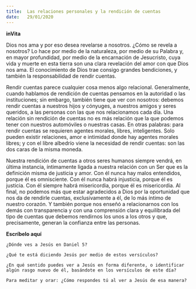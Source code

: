 ```yaml
---
title:  Las relaciones personales y la rendición de cuentas
date:   29/01/2020
---
```


**inVita**

Dios nos ama y por eso desea revelarse a nosotros. ¿Cómo se revela a nosotros? Lo hace por medio de la naturaleza, por medio de su Palabra y, en mayor profundidad, por medio de la encarnación de Jesucristo, cuya vida y muerte en esta tierra son una clara revelación del amor con que Dios nos ama. El conocimiento de Dios trae consigo grandes bendiciones, y también la responsabilidad de rendir cuentas.

Rendir cuentas parece cualquier cosa menos algo relacional. Generalmente, cuando hablamos de rendición de cuentas pensamos en la autoridad o las instituciones; sin embargo, también tiene que ver con nosotros: debemos rendir cuentas a nuestros hijos y cónyuges, a nuestros amigos y seres queridos, a las personas con las que nos relacionamos cada día. Una relación sin rendición de cuentas no es más relación que la que podemos tener con nuestros automóviles o nuestras casas. En otras palabras: para rendir cuentas se requieren agentes morales, libres, inteligentes. Solo pueden existir relaciones, amor e intimidad donde hay agentes morales libres; y con el libre albedrío viene la necesidad de rendir cuentas: son las dos caras de la misma moneda.

Nuestra rendición de cuentas a otros seres humanos siempre vendrá, en última instancia, íntimamente ligada a nuestra relación con un Ser que es la definición misma de justicia y amor. Con él nunca hay malos entendidos, porque él es omnisciente. Con él nunca habrá injusticia, porque él es justicia. Con él siempre habrá misericordia, porque él es misericordia. Al final, no podemos más que estar agradecidos a Dios por la oportunidad que nos da de rendirle cuentas, exclusivamente a él, de lo más íntimo de nuestro corazón. Y también porque nos enseñó a relacionarnos con los demás con transparencia y con una comprensión clara y equilibrada del tipo de cuentas que debemos rendirnos los unos a los otros y que, precisamente, generan la confianza entre las personas.

**Escríbelo aquí**

`¿Dónde ves a Jesús en Daniel 5?`

`¿Qué te está diciendo Jesús por medio de estos versículos?`

`¿En qué sentido puedes ver a Jesús en forma diferente, o identificar algún rasgo nuevo de él, basándote en los versículos de este día?`

`Para meditar y orar: ¿Cómo respondes tú al ver a Jesús de esa manera?`
